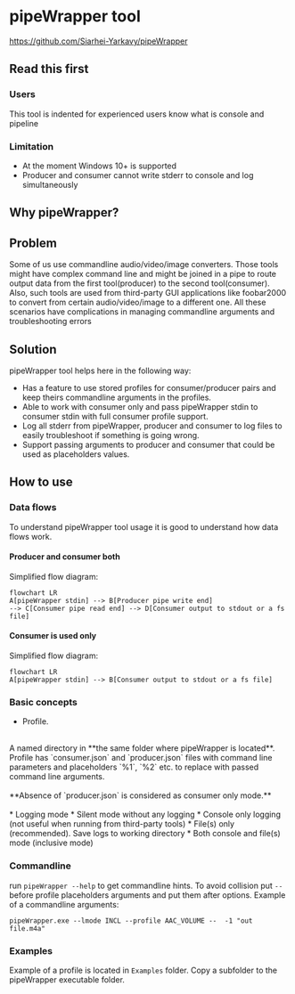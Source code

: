 # pipeWrapper tool
https://github.com/Siarhei-Yarkavy/pipeWrapper

## Read this first
### Users 
This tool is indented for experienced users know what is console and pipeline
### Limitation
* At the moment Windows 10+ is supported
* Producer and consumer cannot write stderr to console and log simultaneously

## Why pipeWrapper?
## Problem
Some of us use commandline audio/video/image converters. 
Those tools might have complex command line
and might be joined in a pipe to route output data from the first tool(producer) to the second tool(consumer).
Also, such tools are used from third-party GUI applications
like foobar2000 to convert from certain audio/video/image
to a different one. All these scenarios have complications
in managing commandline arguments and troubleshooting errors 

## Solution
pipeWrapper tool helps here in the following way:
* Has a feature to use stored profiles for consumer/producer pairs
and keep theirs commandline arguments in the profiles.
* Able to work with consumer only
and pass pipeWrapper stdin to consumer stdin with full consumer profile support.
* Log all stderr from pipeWrapper, producer and consumer 
to log files to easily troubleshoot if something is going wrong.
* Support passing arguments to producer and consumer that could be used as placeholders values.

## How to use

### Data flows
To understand pipeWrapper tool usage it is good to understand how data flows work. 

#### Producer and consumer both
Simplified flow diagram:
```mermaid
flowchart LR
A[pipeWrapper stdin] --> B[Producer pipe write end]
--> C[Consumer pipe read end] --> D[Consumer output to stdout or a fs file]
```

#### Consumer is used only
Simplified flow diagram:
```mermaid
flowchart LR
A[pipeWrapper stdin] --> B[Consumer output to stdout or a fs file]
```
### Basic concepts
* Profile.
<br>
    A named directory in **the same folder where pipeWrapper is located**. 
    Profile has `consumer.json` and `producer.json` files with command line parameters
    and placeholders `%1`, `%2` etc. to replace with passed command line arguments.
<br><br>
    **Absence of `producer.json` is considered as consumer only mode.**
<br><br>
* Logging mode
  * Silent mode without any logging
  * Console only logging (not useful when running from third-party tools)
  * File(s) only (recommended). Save logs to working directory
  * Both console and file(s) mode (inclusive mode)

### Commandline
run `pipeWrapper --help` to get commandline hints. 
To avoid collision put `--` before profile placeholders arguments
and put them after options.
Example of a commandline arguments:

`pipeWrapper.exe --lmode INCL --profile AAC_VOLUME --  -1 "out file.m4a"`

### Examples
Example of a profile is located in `Examples` folder.
Copy a subfolder to the pipeWrapper executable folder.

